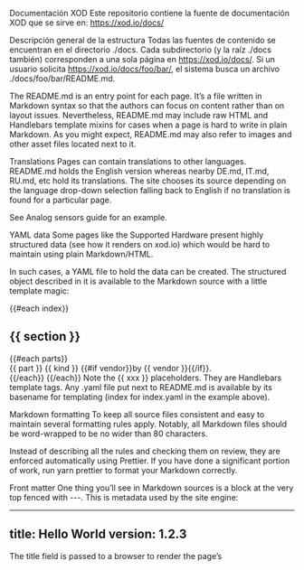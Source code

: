 Documentación XOD
Este repositorio contiene la fuente de documentación XOD que se sirve en: https://xod.io/docs/

Descripción general de la estructura
Todas las fuentes de contenido se encuentran en el directorio ./docs. Cada subdirectorio (y la raíz ./docs también) corresponden a una sola página en https://xod.io/docs/. Si un usuario solicita https://xod.io/docs/foo/bar/, el sistema busca un archivo ./docs/foo/bar/README.md.

The README.md is an entry point for each page. It’s a file written in Markdown syntax so that the authors can focus on content rather than on layout issues. Nevertheless, README.md may include raw HTML and Handlebars template mixins for cases when a page is hard to write in plain Markdown. As you might expect, README.md may also refer to images and other asset files located next to it.

Translations
Pages can contain translations to other languages. README.md holds the English version whereas nearby DE.md, IT.md, RU.md, etc hold its translations. The site chooses its source depending on the language drop-down selection falling back to English if no translation is found for a particular page.

See Analog sensors guide for an example.

YAML data
Some pages like the Supported Hardware present highly structured data (see how it renders on xod.io) which would be hard to maintain using plain Markdown/HTML.

In such cases, a YAML file to hold the data can be created. The structured object described in it is available to the Markdown source with a little template magic:

{{#each index}}
<h2>{{ section }}</h2>
{{#each parts}}
<div>
  {{ part }} {{ kind }} {{#if vendor}}by {{ vendor }}{{/if}}.
</div>
{{/each}} {{/each}}
Note the {{ xxx }} placeholders. They are Handlebars template tags. Any .yaml file put next to README.md is available by its basename for templating (index for index.yaml in the example above).

Markdown formatting
To keep all source files consistent and easy to maintain several formatting rules apply. Notably, all Markdown files should be word-wrapped to be no wider than 80 characters.

Instead of describing all the rules and checking them on review, they are enforced automatically using Prettier. If you have done a significant portion of work, run yarn prettier to format your Markdown correctly.

Front matter
One thing you’ll see in Markdown sources is a block at the very top fenced with ---. This is metadata used by the site engine:

---
title: Hello World
version: 1.2.3
---
The title field is passed to a browser to render the page’s <title/>.

The version is a semver of the current page content used to understand whether a translation lags behind the master version or not. An increment in the patch part (3) denotes typo fixes and wording improvements which require no translation updates. A bump of minor part (2) denotes additions and refinements which are desirable to see in translated versions. A change in the major part (1) denotes a total rewrite. If the version field is absent, it is implied to be 1.0.0.

Maintenance
$ yarn prettier:all
# Format *all* Markdown in the repo

$ yarn prettier README.md CONTRIBUTING.md
# Format only files specified

$ yarn prettier-check:all
# Dry-check all Markdown in the repo
License
All content is available under a Creative Commons license.

How to contribute
Any help with fixing the grammar, translating, resolving ambiguities, adding references, and general improvement is much appreciated. Refer to CONTRIBUTING.md to learn how.
